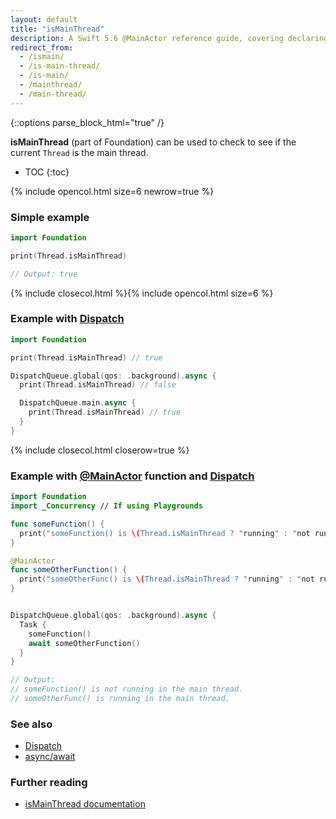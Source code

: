 ```yaml
---
layout: default
title: "isMainThread"
description: A Swift 5.6 @MainActor reference guide, covering declaring async functions, calling them with await, performing parallel work, using async/await with URLSession, and more.
redirect_from:
  - /ismain/
  - /is-main-thread/
  - /is-main/
  - /mainthread/
  - /main-thread/
---
```

{::options parse_block_html="true" /}

**isMainThread** (part of Foundation) can be used to check to see if the current `Thread` is the main thread.

* TOC
{:toc}

{% include opencol.html size=6 newrow=true %}

### Simple example

```swift
import Foundation

print(Thread.isMainThread)

// Output: true
```

{% include closecol.html %}{% include opencol.html size=6 %}

### Example with [Dispatch](/dispatch)

```swift
import Foundation

print(Thread.isMainThread) // true

DispatchQueue.global(qos: .background).async {
  print(Thread.isMainThread) // false

  DispatchQueue.main.async {
    print(Thread.isMainThread) // true
  }
}
```

{% include closecol.html closerow=true %}

### Example with [@MainActor](/mainactor) function and [Dispatch](/dispatch)

```swift
import Foundation
import _Concurrency // If using Playgrounds

func someFunction() {
  print("someFunction() is \(Thread.isMainThread ? "running" : "not running") in the main thread.")
}

@MainActor
func someOtherFunction() {
  print("someOtherFunc() is \(Thread.isMainThread ? "running" : "not running") in the main thread.")
}


DispatchQueue.global(qos: .background).async {
  Task {
    someFunction()
    await someOtherFunction()
  }
}

// Output:
// someFunction() is not running in the main thread.
// someOtherFunc() is running in the main thread.
```

### See also

* [Dispatch](/dispatch)
* [async/await](/async-await)

### Further reading

* [isMainThread documentation](https://developer.apple.com/documentation/foundation/nsthread/1412704-ismainthread)
